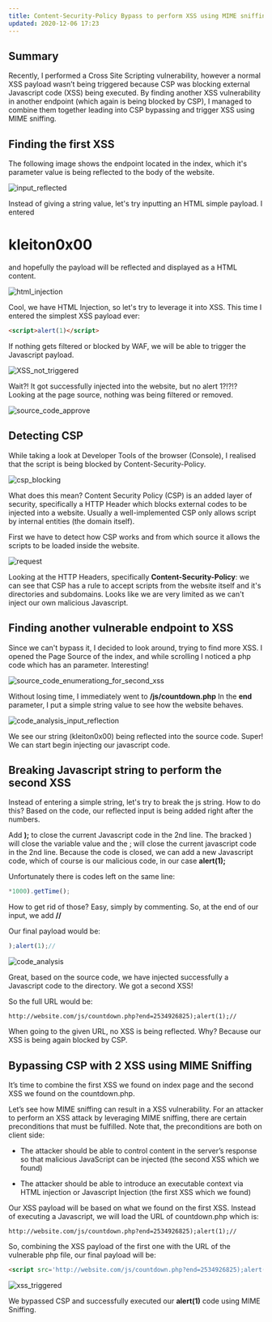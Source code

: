 ```yaml
---
title: Content-Security-Policy Bypass to perform XSS using MIME sniffing [Bug Hunting]
updated: 2020-12-06 17:23
---
```


## Summary

Recently, I performed a Cross Site Scripting vulnerability, however a normal XSS payload wasn’t being triggered because CSP was blocking external Javascript code (XSS) being executed. By finding another XSS vulnerability in another endpoint (which again is being blocked by CSP), I managed to combine them together leading into CSP bypassing and trigger XSS using MIME sniffing.

## Finding the first XSS

The following image shows the endpoint located in the index, which it's parameter value is being reflected to the body of the website.

![input_reflected](https://cdn-images-1.medium.com/max/800/1*Fyq1VB-WOn_KN_yU_ZLs_A.jpeg)

Instead of giving a string value, let's try inputting an HTML simple payload. I entered **<h1>kleiton0x00</h1>** and hopefully the payload will be reflected and displayed as a HTML content.

![html_injection](https://cdn-images-1.medium.com/max/800/1*KHg8oSA8vM5gLAZnQHomdg.jpeg)

Cool, we have HTML Injection, so let's try to leverage it into XSS. This time I entered the simplest XSS payload ever: 
```html
<script>alert(1)</script>
```

If nothing gets filtered or blocked by WAF, we will be able to trigger the Javascript payload.

![XSS_not_triggered](https://cdn-images-1.medium.com/max/800/1*AhUgcHJriQoYZfz1ugEv7w.jpeg)

Wait?! It got successfully injected into the website, but no alert 1?!?!? Looking at the page source, nothing was being filtered or removed.

![source_code_approve](https://cdn-images-1.medium.com/max/800/1*BPtGNIYJlmH7BI6QHSdkKg.jpeg)

## Detecting CSP

While taking a look at Developer Tools of the browser (Console), I realised that the script is being blocked by Content-Security-Policy.

![csp_blocking](https://cdn-images-1.medium.com/max/800/1*-xnKZAw1m86EjoqQTjwNxw.jpeg)

What does this mean? Content Security Policy (CSP) is an added layer of security, specifically a HTTP Header which blocks external codes to be injected into a website. Usually a well-implemented CSP only allows script by internal entities (the domain itself). 

First we have to detect how CSP works and from which source it allows the scripts to be loaded inside the website.

![request](https://cdn-images-1.medium.com/max/800/1*yf-2jInZ8Ryfto1KDZ-3dQ.jpeg)

Looking at the HTTP Headers, specifically **Content-Security-Policy**: we can see that CSP has a rule to accept scripts from the website itself and it's directories and subdomains. Looks like we are very limited as we can't inject our own malicious Javascript.

## Finding another vulnerable endpoint to XSS

Since we can't bypass it, I decided to look around, trying to find more XSS. I opened the Page Source of the index, and while scrolling I noticed a php code which has an parameter. Interesting!

![source_code_enumerationg_for_second_xss](https://cdn-images-1.medium.com/max/800/1*gAA9BoUBzwaUcQPWg7zufA.jpeg)

Without losing time, I immediately went to **/js/countdown.php**
In the **end** parameter, I put a simple string value to see how the website behaves.

![code_analysis_input_reflection](https://cdn-images-1.medium.com/max/800/1*6UX3ucL-HyHORbJNLAKQ1A.jpeg)

We see our string (kleiton0x00) being reflected into the source code. Super! We can start begin injecting our javascript code.

## Breaking Javascript string to perform the second XSS

Instead of entering a simple string, let's try to break the js string. How to do this? Based on the code, our reflected input is being added right after the numbers.

Add **);** to close the current Javascript code in the 2nd  line. The bracked ) will close the variable value and the ; will close the current javascript code in the 2nd line. Because the code is closed, we can add a new Javascript code, which of course is our malicious code, in our case **alert(1);**

Unfortunately there is codes left on the same line:  
```javascript
*1000).getTime();
```

How to get rid of those? Easy, simply by commenting. So, at the end of our input, we add **//**

Our final payload would be:

```javascript
);alert(1);//
```

![code_analysis](https://cdn-images-1.medium.com/max/800/1*VW7dqCcSOeKznwOBbPgyGw.jpeg)

Great, based on the source code, we have injected successfully a Javascript code to the directory. We got a second XSS!

So the full URL would be: 
```http
http://website.com/js/countdown.php?end=2534926825);alert(1);//
```

When going to the given URL, no XSS is being reflected. Why? Because our XSS is being again blocked by CSP.

## Bypassing CSP with 2 XSS using MIME Sniffing

It’s time to combine the first XSS we found on index page and the second XSS we found on the countdown.php.

Let’s see how MIME sniffing can result in a XSS vulnerability. For an attacker to perform an XSS attack by leveraging MIME sniffing, there are certain preconditions that must be fulfilled. Note that, the preconditions are both on client side:

- The attacker should be able to control content in the server’s response so that malicious JavaScript can be injected (the second XSS which we found)

- The attacker should be able to introduce an executable context via HTML injection or Javascript Injection (the first XSS which we found)

Our XSS payload will be based on what we found on the first XSS. Instead of executing a Javascript, we will load the URL of countdown.php which is:
```http
http://website.com/js/countdown.php?end=2534926825);alert(1);//
```

So, combining the XSS payload of the first one with the URL of the vulnerable php file, our final payload will be:

```html
<script src='http://website.com/js/countdown.php?end=2534926825);alert(1);//></script>
```

![xss_triggered](https://cdn-images-1.medium.com/max/800/1*gVFn-onsZ2eOsfF9N-7JBA.jpeg)

We bypassed CSP and successfully executed our **alert(1)** code using MIME Sniffing.

